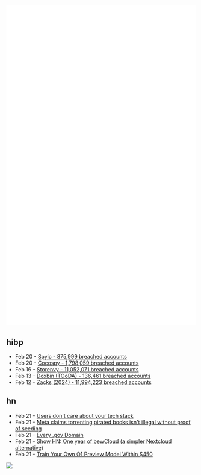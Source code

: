 ![Metrics](https://raw.githubusercontent.com/phixion/phixion/master/metrics.svg)

## hibp

<!--
for https://github.com/phixion/phixion/blob/main/.github/workflows/feeds.yml
-->
<!--START_SECTION:haveibeenpwnd-->
- Feb 20 - [Spyic - 875,999 breached accounts](https://haveibeenpwned.com/PwnedWebsites#Spyic)
- Feb 20 - [Cocospy - 1,798,059 breached accounts](https://haveibeenpwned.com/PwnedWebsites#Cocospy)
- Feb 16 - [Storenvy - 11,052,071 breached accounts](https://haveibeenpwned.com/PwnedWebsites#Storenvy)
- Feb 13 - [Doxbin (TOoDA) - 136,461 breached accounts](https://haveibeenpwned.com/PwnedWebsites#DoxbinTOoDA)
- Feb 12 - [Zacks (2024) - 11,994,223 breached accounts](https://haveibeenpwned.com/PwnedWebsites#Zacks2024)
<!--END_SECTION:haveibeenpwnd-->

## hn

<!--
for https://github.com/phixion/phixion/blob/main/.github/workflows/feeds.yml
-->
<!--START_SECTION:hn-->
- Feb 21 - [Users don't care about your tech stack](https://www.empathetic.dev/users-dont-care-about-your-tech-stack)
- Feb 21 - [Meta claims torrenting pirated books isn't illegal without proof of seeding](https://arstechnica.com/tech-policy/2025/02/meta-defends-its-vast-book-torrenting-were-just-a-leech-no-proof-of-seeding/)
- Feb 21 - [Every .gov Domain](https://flatgithub.com/cisagov/dotgov-data/blob/main/?filename=current-full.csv&sha=7dc7d24fba91f571692112d92b6a8fbe7aecbba2)
- Feb 21 - [Show HN: One year of bewCloud (a simpler Nextcloud alternative)](https://bewcloud.com#one-year-later)
- Feb 21 - [Train Your Own O1 Preview Model Within $450](https://sky.cs.berkeley.edu/project/sky-t1/)
<!--END_SECTION:hn-->

<!--
for https://yhype.me
-->
![](https://hit.yhype.me/github/profile?user_id=13013670)
